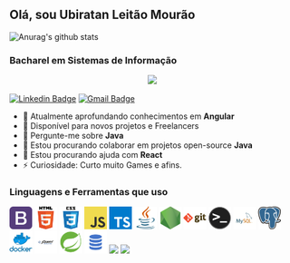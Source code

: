 ## Olá, sou Ubiratan Leitão Mourão
![Anurag's github stats](https://github-readme-stats.vercel.app/api?username=biramourao&show_icons=true&bg_color=FFF&text_color=000&title_color=14274e&icon_color=394867)

### Bacharel em Sistemas de Informação

<center><code><img height="150" src="https://www.flaticon.com/svg/static/icons/svg/1688/1688451.svg"></code></center>
  
[![Linkedin Badge](https://img.shields.io/badge/-Ubiratan%20Mourão-6633cc?style=flat-square&logo=Linkedin&color=14274e&link=https://www.linkedin.com/in/ubiratan-mourao/)](https://www.linkedin.com/in/ubiratan-mourao/) [![Gmail Badge](https://img.shields.io/badge/-ubiratan.mourao@gmail.com-6633cc?style=flat-square&logo=Gmail&1&color=14274e&logoColor=FFF&link=mailto:ubiratan.mourao@gmail.com)](mailto:ubiratan.mourao@gmail.com)

 - 🌱 Atualmente aprofundando conhecimentos em **Angular**
 - 🤝 Disponível para novos projetos e Freelancers
 - 💬 Pergunte-me sobre **Java**
 - 👯 Estou procurando colaborar em projetos open-source **Java**
 - 🤔 Estou procurando ajuda com **React**
 - ⚡ Curiosidade: Curto muito Games e afins.
 

### Linguagens e Ferramentas que uso

<code><img height="40" src="https://raw.githubusercontent.com/github/explore/80688e429a7d4ef2fca1e82350fe8e3517d3494d/topics/bootstrap/bootstrap.png"></code> <code><img height="40" src="https://raw.githubusercontent.com/github/explore/80688e429a7d4ef2fca1e82350fe8e3517d3494d/topics/html/html.png"></code> <code><img height="40" src="https://raw.githubusercontent.com/github/explore/80688e429a7d4ef2fca1e82350fe8e3517d3494d/topics/css/css.png"></code> <code><img height="40" src="https://raw.githubusercontent.com/github/explore/80688e429a7d4ef2fca1e82350fe8e3517d3494d/topics/javascript/javascript.png"></code> <code><img height="40" src="https://raw.githubusercontent.com/github/explore/80688e429a7d4ef2fca1e82350fe8e3517d3494d/topics/typescript/typescript.png"></code> <code><img height="40" src="https://raw.githubusercontent.com/github/explore/80688e429a7d4ef2fca1e82350fe8e3517d3494d/topics/java/java.png"></code>  <code><img height="40" src="https://raw.githubusercontent.com/github/explore/80688e429a7d4ef2fca1e82350fe8e3517d3494d/topics/nodejs/nodejs.png"></code> <code><img height="40" src="https://raw.githubusercontent.com/github/explore/80688e429a7d4ef2fca1e82350fe8e3517d3494d/topics/git/git.png"></code>
<code><img height="40" src="https://raw.githubusercontent.com/github/explore/80688e429a7d4ef2fca1e82350fe8e3517d3494d/topics/terminal/terminal.png"></code> <code><img height="40" src="https://raw.githubusercontent.com/github/explore/80688e429a7d4ef2fca1e82350fe8e3517d3494d/topics/mysql/mysql.png"></code> <code><img height="40" src="https://raw.githubusercontent.com/github/explore/80688e429a7d4ef2fca1e82350fe8e3517d3494d/topics/postgresql/postgresql.png"></code> <code><img height="40" src="https://raw.githubusercontent.com/github/explore/80688e429a7d4ef2fca1e82350fe8e3517d3494d/topics/docker/docker.png"></code> <code><img height="40" src="https://raw.githubusercontent.com/github/explore/80688e429a7d4ef2fca1e82350fe8e3517d3494d/topics/jquery/jquery.png"></code> <code><img height="40" src="https://raw.githubusercontent.com/github/explore/80688e429a7d4ef2fca1e82350fe8e3517d3494d/topics/spring-boot/spring-boot.png"></code> <code><img height="40" src="https://raw.githubusercontent.com/github/explore/80688e429a7d4ef2fca1e82350fe8e3517d3494d/topics/sql/sql.png"></code> <code><img height="40" src="https://ramonsantos.github.io/images/como-instalar-eclipse-linux/eclipse.png"></code> <code><img height="40" src="https://encrypted-tbn0.gstatic.com/images?q=tbn%3AANd9GcRUfT6AY8yfDreY3sD3La5Hj5DBVm9LGTTdzQ&usqp=CAU"></code>

<!--
**biramourao/biramourao** is a ✨ _special_ ✨ repository because its `README.md` (this file) appears on your GitHub profile.

Here are some ideas to get you started:

- 🔭 I’m currently working on ...
- 🌱 I’m currently learning ...
- 👯 I’m looking to collaborate on ...
- 🤔 I’m looking for help with ...
- 💬 Ask me about ...
- 📫 How to reach me: ...
- 😄 Pronouns: ...
- ⚡ Fun fact: ...
-->
